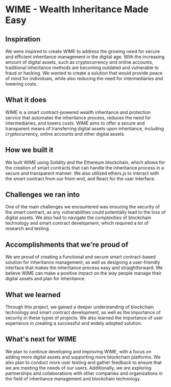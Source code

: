 # WIME - Wealth Inheritance Made Easy

## Inspiration
We were inspired to create WIME to address the growing need for secure and efficient inheritance management in the digital age. With the increasing amount of digital assets, such as cryptocurrency and online accounts, traditional inheritance methods are becoming outdated and vulnerable to fraud or hacking. We wanted to create a solution that would provide peace of mind for individuals, while also reducing the need for intermediaries and lowering costs.

## What it does
WIME is a smart contract-powered wealth inheritance and protection service that automates the inheritance process, reduces the need for intermediaries, and lowers costs. WIME aims to offer a secure and transparent means of transferring digital assets upon inheritance, including cryptocurrency, online accounts and other digital assets.

## How we built it
We built WIME using Solidity and the Ethereum blockchain, which allows for the creation of smart contracts that can handle the inheritance process in a secure and transparent manner. We also utilized ethers.js to interact with the smart contract from our front-end, and React for the user interface.

## Challenges we ran into
One of the main challenges we encountered was ensuring the security of the smart contract, as any vulnerabilities could potentially lead to the loss of digital assets. We also had to navigate the complexities of blockchain technology and smart contract development, which required a lot of research and testing.

## Accomplishments that we're proud of
We are proud of creating a functional and secure smart contract-based solution for inheritance management, as well as designing a user-friendly interface that makes the inheritance process easy and straightforward. We believe WIME can make a positive impact on the way people manage their digital assets and plan for inheritance.

## What we learned
Through this project, we gained a deeper understanding of blockchain technology and smart contract development, as well as the importance of security in these types of projects. We also learned the importance of user experience in creating a successful and widely adopted solution.

## What's next for WIME
We plan to continue developing and improving WIME, with a focus on adding more digital assets and supporting more blockchain platforms. We also plan to conduct more user testing and gather feedback to ensure that we are meeting the needs of our users. Additionally, we are exploring partnerships and collaborations with other companies and organizations in the field of inheritance management and blockchain technology.

